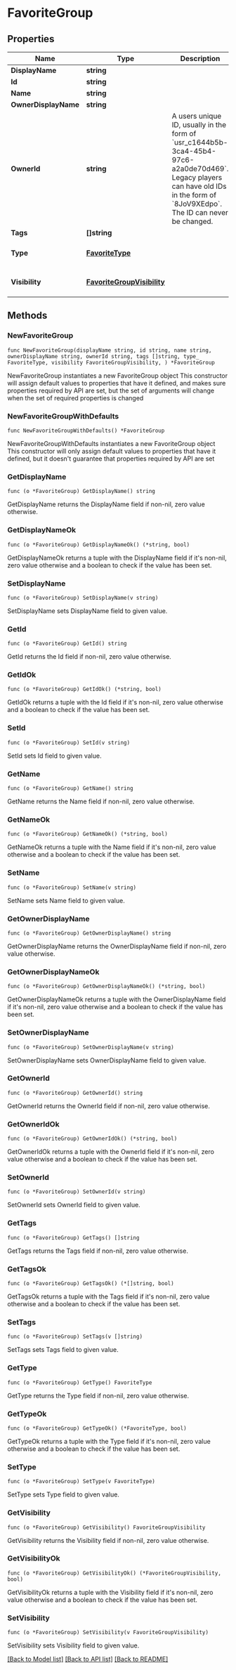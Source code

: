 # FavoriteGroup

## Properties

Name | Type | Description | Notes
------------ | ------------- | ------------- | -------------
**DisplayName** | **string** |  | 
**Id** | **string** |  | 
**Name** | **string** |  | 
**OwnerDisplayName** | **string** |  | 
**OwnerId** | **string** | A users unique ID, usually in the form of &#x60;usr_c1644b5b-3ca4-45b4-97c6-a2a0de70d469&#x60;. Legacy players can have old IDs in the form of &#x60;8JoV9XEdpo&#x60;. The ID can never be changed. | 
**Tags** | **[]string** |   | 
**Type** | [**FavoriteType**](FavoriteType.md) |  | [default to FRIEND]
**Visibility** | [**FavoriteGroupVisibility**](FavoriteGroupVisibility.md) |  | [default to PRIVATE]

## Methods

### NewFavoriteGroup

`func NewFavoriteGroup(displayName string, id string, name string, ownerDisplayName string, ownerId string, tags []string, type_ FavoriteType, visibility FavoriteGroupVisibility, ) *FavoriteGroup`

NewFavoriteGroup instantiates a new FavoriteGroup object
This constructor will assign default values to properties that have it defined,
and makes sure properties required by API are set, but the set of arguments
will change when the set of required properties is changed

### NewFavoriteGroupWithDefaults

`func NewFavoriteGroupWithDefaults() *FavoriteGroup`

NewFavoriteGroupWithDefaults instantiates a new FavoriteGroup object
This constructor will only assign default values to properties that have it defined,
but it doesn't guarantee that properties required by API are set

### GetDisplayName

`func (o *FavoriteGroup) GetDisplayName() string`

GetDisplayName returns the DisplayName field if non-nil, zero value otherwise.

### GetDisplayNameOk

`func (o *FavoriteGroup) GetDisplayNameOk() (*string, bool)`

GetDisplayNameOk returns a tuple with the DisplayName field if it's non-nil, zero value otherwise
and a boolean to check if the value has been set.

### SetDisplayName

`func (o *FavoriteGroup) SetDisplayName(v string)`

SetDisplayName sets DisplayName field to given value.


### GetId

`func (o *FavoriteGroup) GetId() string`

GetId returns the Id field if non-nil, zero value otherwise.

### GetIdOk

`func (o *FavoriteGroup) GetIdOk() (*string, bool)`

GetIdOk returns a tuple with the Id field if it's non-nil, zero value otherwise
and a boolean to check if the value has been set.

### SetId

`func (o *FavoriteGroup) SetId(v string)`

SetId sets Id field to given value.


### GetName

`func (o *FavoriteGroup) GetName() string`

GetName returns the Name field if non-nil, zero value otherwise.

### GetNameOk

`func (o *FavoriteGroup) GetNameOk() (*string, bool)`

GetNameOk returns a tuple with the Name field if it's non-nil, zero value otherwise
and a boolean to check if the value has been set.

### SetName

`func (o *FavoriteGroup) SetName(v string)`

SetName sets Name field to given value.


### GetOwnerDisplayName

`func (o *FavoriteGroup) GetOwnerDisplayName() string`

GetOwnerDisplayName returns the OwnerDisplayName field if non-nil, zero value otherwise.

### GetOwnerDisplayNameOk

`func (o *FavoriteGroup) GetOwnerDisplayNameOk() (*string, bool)`

GetOwnerDisplayNameOk returns a tuple with the OwnerDisplayName field if it's non-nil, zero value otherwise
and a boolean to check if the value has been set.

### SetOwnerDisplayName

`func (o *FavoriteGroup) SetOwnerDisplayName(v string)`

SetOwnerDisplayName sets OwnerDisplayName field to given value.


### GetOwnerId

`func (o *FavoriteGroup) GetOwnerId() string`

GetOwnerId returns the OwnerId field if non-nil, zero value otherwise.

### GetOwnerIdOk

`func (o *FavoriteGroup) GetOwnerIdOk() (*string, bool)`

GetOwnerIdOk returns a tuple with the OwnerId field if it's non-nil, zero value otherwise
and a boolean to check if the value has been set.

### SetOwnerId

`func (o *FavoriteGroup) SetOwnerId(v string)`

SetOwnerId sets OwnerId field to given value.


### GetTags

`func (o *FavoriteGroup) GetTags() []string`

GetTags returns the Tags field if non-nil, zero value otherwise.

### GetTagsOk

`func (o *FavoriteGroup) GetTagsOk() (*[]string, bool)`

GetTagsOk returns a tuple with the Tags field if it's non-nil, zero value otherwise
and a boolean to check if the value has been set.

### SetTags

`func (o *FavoriteGroup) SetTags(v []string)`

SetTags sets Tags field to given value.


### GetType

`func (o *FavoriteGroup) GetType() FavoriteType`

GetType returns the Type field if non-nil, zero value otherwise.

### GetTypeOk

`func (o *FavoriteGroup) GetTypeOk() (*FavoriteType, bool)`

GetTypeOk returns a tuple with the Type field if it's non-nil, zero value otherwise
and a boolean to check if the value has been set.

### SetType

`func (o *FavoriteGroup) SetType(v FavoriteType)`

SetType sets Type field to given value.


### GetVisibility

`func (o *FavoriteGroup) GetVisibility() FavoriteGroupVisibility`

GetVisibility returns the Visibility field if non-nil, zero value otherwise.

### GetVisibilityOk

`func (o *FavoriteGroup) GetVisibilityOk() (*FavoriteGroupVisibility, bool)`

GetVisibilityOk returns a tuple with the Visibility field if it's non-nil, zero value otherwise
and a boolean to check if the value has been set.

### SetVisibility

`func (o *FavoriteGroup) SetVisibility(v FavoriteGroupVisibility)`

SetVisibility sets Visibility field to given value.



[[Back to Model list]](../README.md#documentation-for-models) [[Back to API list]](../README.md#documentation-for-api-endpoints) [[Back to README]](../README.md)


